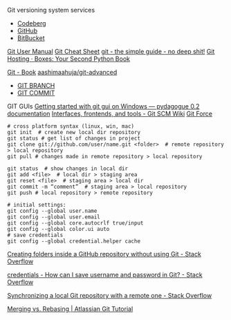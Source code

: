 Git versioning system services

- [Codeberg](./codeberg.md)
- [GitHub](./github.md)
- [BitBucket](./bitbucket.md)

[Git User Manual](https://mirrors.edge.kernel.org/pub/software/scm/git/docs/user-manual.html)
[Git Cheat Sheet](https://education.github.com/git-cheat-sheet-education.pdf)
[git - the simple guide - no deep shit!](http://rogerdudler.github.io/git-guide/)
[Git Hosting · Boxes: Your Second Python Book](https://ralsina.gitlab.io/boxes-book/part3/git_hosting.run.html)

[Git - Book](https://git-scm.com/book/en/v2)
[aashimaahuja/git-advanced](https://github.com/aashimaahuja/git-advanced)


- [GIT BRANCH](./git.branch.md)
- [GIT COMMIT](./git.commit.md)

GIT GUIs
[Getting started with git gui on Windows — pydagogue 0.2 documentation](https://matthew-brett.github.io/pydagogue/git_gui_windows.html)
[Interfaces, frontends, and tools - Git SCM Wiki](https://archive.kernel.org/oldwiki/git.wiki.kernel.org/index.php/InterfacesFrontendsAndTools.html#Graphical_Interfaces)
[Git Force](https://sites.google.com/site/gitforcetool/home?authuser=0)


```shell
# cross platform syntax (linux, win, mac)  
git init  # create new local dir repository
git status # get list of changes in project
git clone git://github.com/user/name.git <folder>  # remote repository > local repository
git pull # changes made in remote repository > local repository

git status  # show changes in local dir
git add <file>  # local dir > staging area
git reset <file>  # staging area > local dir
git commit -m “comment”  # staging area > local repository
git push # local repository > remote repository
  
# initial settings:  
git config --global user.name  
git config --global user.email  
git config --global core.autocrlf true/input  
git config --global color.ui auto  
# save credentials  
git config --global credential.helper cache
```

[Creating folders inside a GitHub repository without using Git - Stack Overflow](https://stackoverflow.com/questions/18773598/creating-folders-inside-a-github-repository-without-using-git)

[credentials - How can I save username and password in Git? - Stack Overflow](https://stackoverflow.com/questions/35942754/how-can-i-save-username-and-password-in-git)

[Synchronizing a local Git repository with a remote one - Stack Overflow](https://stackoverflow.com/questions/6373277/synchronizing-a-local-git-repository-with-a-remote-one)

[Merging vs. Rebasing | Atlassian Git Tutorial](https://www.atlassian.com/git/tutorials/merging-vs-rebasing)